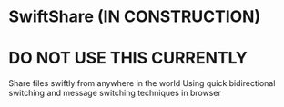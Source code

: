 # SwiftShare (IN CONSTRUCTION)

# DO NOT USE THIS CURRENTLY

Share files swiftly from anywhere in the world Using quick bidirectional switching and message switching techniques in browser
